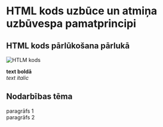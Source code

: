 # HTML kods uzbūce un atmiņa uzbūvespa pamatprincipi
## HTML kods pārlūkošana pārlukā
![HTLM kods](https://www.howtogeek.com/wp-content/uploads/2019/05/2019-05-30_14h24_33.png?trim=1,1&bg-color=000&pad=1,1)

**text boldā**  
*text italic*
## Nodarbības tēma
paragrāfs 1    
paragrāfs 2
